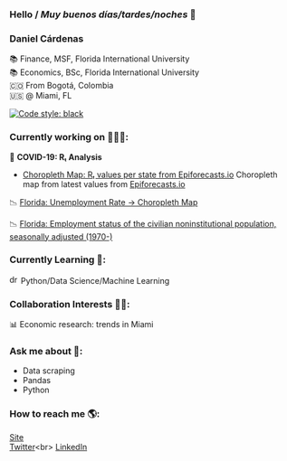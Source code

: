 ### Hello / _Muy buenos días/tardes/noches_ 👋

### **Daniel Cárdenas**

📚 Finance, MSF, Florida International University <br>
📚 Economics, BSc, Florida International University<br>
🇨🇴 From Bogotá, Colombia<br>
🇺🇸 @ Miami, FL<br>

[![Code style: black](https://img.shields.io/badge/code%20style-black-000000.svg)](https://github.com/psf/black)

### Currently working on 👨🏻‍💻:

🦠 **COVID-19: Rₜ Analysis**

- [Choropleth Map: Rₜ values per state from Epiforecasts.io](https://danielcs88.github.io/html/rt.html)
  Choropleth map from latest values from [Epiforecasts.io](https://epiforecasts.io/covid/posts/national/united-states/)



<!-- - [Florida (county level)](https://danielcs88.github.io/covid-19.html) -->
<!-- - [Colombia (a nivel departamental)](https://danielcs88.github.io/Colombia%20R_t.html) -->
<!-- - [Bogotá (a nivel de localidad)](https://danielcs88.github.io/Bogota_Rt.html) -->

📉 [Florida: Unemployment Rate -> Choropleth Map](https://danielcs88.github.io/cues/fl_county_unemp_map.html)<br>

📉 [Florida: Employment status of the civilian noninstitutional population, seasonally adjusted (1970-)](https://danielcs88.github.io/cues/Florida_unemp_historical.html)
<!--📈 Contributing for [FIU CUES DataHub](https://fldatahub.com/), our Club for Undergraduate Students<br> -->

### Currently Learning 🌱:

<img src="https://upload.wikimedia.org/wikipedia/commons/c/c3/Python-logo-notext.svg" alt="drawing" width="16"/> Python/Data Science/Machine Learning

### Collaboration Interests 🤝🏼:

📊 Economic research: trends in Miami

### Ask me about 💬:

- Data scraping
- Pandas
- Python

### How to reach me 🌎:

[Site](https://danielcs88.github.io/)<br>
[Twitter](https://twitter.com/DanielCardenas_)<br>
[LinkedIn](https://www.linkedin.com/in/danielcs88/)

<!-- - 😄 Pronouns: ...-->
<!--- 🤔 I’m looking for help with: -->
